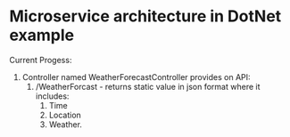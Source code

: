 # Microservice architecture in DotNet example

Current Progess:

1. Controller named WeatherForecastController provides on API:
    1. /WeatherForcast - returns static value in json format where it includes:
       1. Time
       2. Location
       3. Weather.




